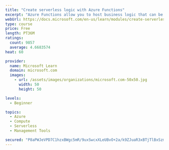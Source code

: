 ```yaml
---
title: "Create serverless logic with Azure Functions"
excerpt: "Azure Functions allow you to host business logic that can be executed without managing or provisioning server infrastructure"
webUrl: https://docs.microsoft.com/en-us/learn/modules/create-serverless-logic-with-azure-functions/
type: course
price: Free
length: PT36M
ratings:
  count: 9857
  average: 4.6683574
heat: 60

provider:
  name: Microsoft Learn
  domain: microsoft.com
  images:
    - url: /assets/images/organizations/microsoft.com-50x50.jpg
      width: 50
      height: 50

levels:
  - Beginner

topics:
  - Azure
  - Compute
  - Serverless
  - Management Tools

secured: "P8aPWJeVPD7C1hzxBWgc5mR/9uxSwcxXLeUBvO+2a/k9ZJuaR3xBTjTlBxSzmEEhILX/8+aQLthrq2AZhQO1/27H5BbWHvrDDNdOtbxsEbKf4kin0oY8/Y9NxAr3my9wzgrgkNy/S/5LMmuaq3HA5auWB2grnaMGOOnySpr8q4hM+bP9N77CyYxrKudK5tHMHjKgdgje7uLLmMrdaOV6ZYT+Zo3t+bAvw4RoH0RBZmNSFbBu8EriIzwG89IDQpM8p/uM5m2WQavCj5JGhIFff5+kYTNq0oaE4tF4XjLuXl+Hm1UrN5DAlz//eZDqFTvbHMjNV8VBcvXd9vplw9pP1UAOyZ5IBjr9iRedjt+clJGet5tSuqe+KXr4MMkG8SbPVyhj2WRFWM0+U9aB1oKISOPiiHcZezb5vG52YgCGxK4=;Gksbus0XrwE2gwcYiDg/0g=="
---
```


